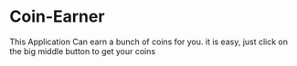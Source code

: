 # Coin-Earner
This Application Can earn a bunch of coins for you. it is easy, just click on the big middle button to get your coins
